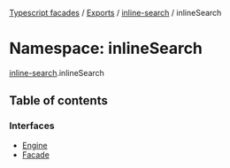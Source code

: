 [Typescript facades](../index.md) / [Exports](../modules.md) / [inline-search](inline_search.md) / inlineSearch

# Namespace: inlineSearch

[inline-search](inline_search.md).inlineSearch

## Table of contents

### Interfaces

- [Engine](../interfaces/inline_search.inlineSearch.Engine.md)
- [Facade](../interfaces/inline_search.inlineSearch.Facade.md)
